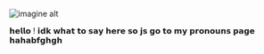![imagine alt](https://github.com/morguekitti/morguekitti/blob/1b75bf5b31126bdfbd8b950047cb757a60c0ac64/8ec21e8a56a00089f88d104d6ab0f223.jpg)





𝗵𝗲𝗹𝗹𝗼 ! 𝗶𝗱𝗸 𝘄𝗵𝗮𝘁 𝘁𝗼 𝘀𝗮𝘆 𝗵𝗲𝗿𝗲 𝘀𝗼 𝗷𝘀 𝗴𝗼 𝘁𝗼 𝗺𝘆 𝗽𝗿𝗼𝗻𝗼𝘂𝗻𝘀 𝗽𝗮𝗴𝗲 𝗵𝗮𝗵𝗮𝗯𝗳𝗴𝗵𝗴𝗵




